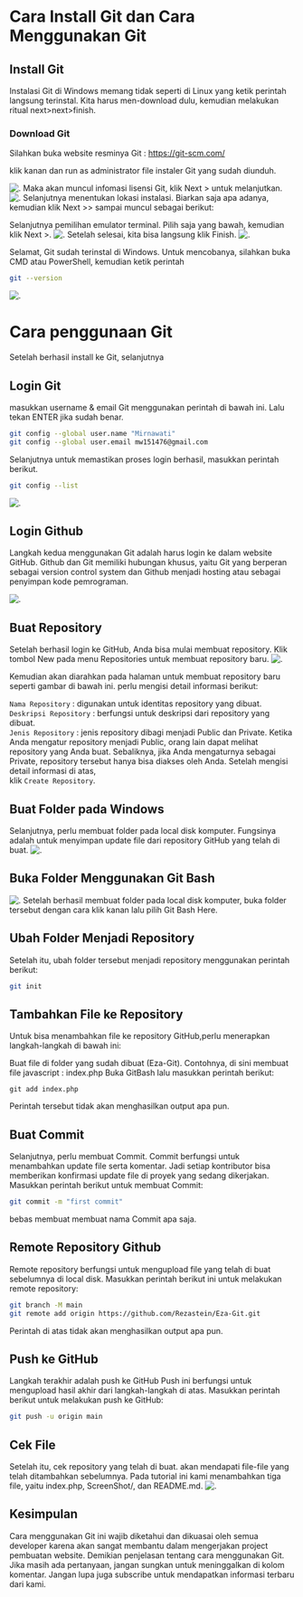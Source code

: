 # **Cara Install Git dan Cara Menggunakan Git**

## **Install Git**

Instalasi Git di Windows memang tidak seperti di Linux yang ketik perintah langsung terinstal.
Kita harus men-download dulu, kemudian melakukan ritual next>next>finish.

### **Download Git**

Silahkan buka website resminya Git : https://git-scm.com/

klik kanan dan run as administrator file instaler Git yang sudah diunduh.

![.](ScreenShot/1.jpg)
Maka akan muncul infomasi lisensi Git, klik Next > untuk melanjutkan.
![.](ScreenShot/2.jpg)
Selanjutnya menentukan lokasi instalasi. Biarkan saja apa adanya, kemudian klik Next >> sampai muncul sebagai berikut:

Selanjutnya pemilihan emulator terminal. Pilih saja yang bawah, kemudian klik Next >.
![.](ScreenShot/12.jpg)
Setelah selesai, kita bisa langsung klik Finish.
![.](ScreenShot/17.jpg)

Selamat, Git sudah terinstal di Windows. Untuk mencobanya, silahkan buka CMD atau PowerShell, kemudian ketik perintah

```sh
git --version
```

![.](ScreenShot/18.jpg)

# **Cara penggunaan Git**

Setelah berhasil install ke Git, selanjutnya

## **Login Git**

masukkan username & email Git menggunakan perintah di bawah ini. Lalu tekan ENTER jika sudah benar.

```sh
git config --global user.name "Mirnawati"
git config --global user.email mw151476@gmail.com
```

Selanjutnya untuk memastikan proses login berhasil, masukkan perintah berikut.

```sh
git config --list
```

![.](ScreenShot/19.jpg)

## **Login Github**

Langkah kedua menggunakan Git adalah harus login ke dalam website GitHub. Github dan Git memiliki hubungan khusus, yaitu Git yang berperan sebagai version control system dan Github menjadi hosting atau sebagai penyimpan kode pemrograman.

![.](ScreenShot/21.jpg)

## **Buat Repository**

Setelah berhasil login ke GitHub, Anda bisa mulai membuat repository. Klik tombol New pada menu Repositories untuk membuat repository baru.
![.](ScreenShot/22.jpg)

Kemudian akan diarahkan pada halaman untuk membuat repository baru seperti gambar di bawah ini.
perlu mengisi detail informasi berikut:

`Nama Repository` : digunakan untuk identitas repository yang dibuat.
<br>
`Deskripsi Repository` : berfungsi untuk deskripsi dari repository yang dibuat.
<br>
`Jenis Repository` : jenis repository dibagi menjadi Public dan Private. Ketika Anda mengatur repository menjadi Public, orang lain dapat melihat repository yang Anda buat. Sebaliknya, jika Anda mengaturnya sebagai Private, repository tersebut hanya bisa diakses oleh Anda.
Setelah mengisi detail informasi di atas,
<br>
klik `Create Repository`.

## **Buat Folder pada Windows**

Selanjutnya, perlu membuat folder pada local disk komputer. Fungsinya adalah untuk menyimpan update file dari repository GitHub yang telah di buat.
![.](ScreenShot/23.jpg)

## **Buka Folder Menggunakan Git Bash**

![.](ScreenShot/24.jpg)
Setelah berhasil membuat folder pada local disk komputer, buka folder tersebut dengan cara klik kanan lalu pilih Git Bash Here.

## **Ubah Folder Menjadi Repository**

Setelah itu, ubah folder tersebut menjadi repository menggunakan perintah berikut:

```sh
git init
```

## **Tambahkan File ke Repository**

Untuk bisa menambahkan file ke repository GitHub,perlu menerapkan langkah-langkah di bawah ini:

Buat file di folder yang sudah dibuat (Eza-Git). Contohnya, di sini membuat file javascript : index.php
Buka GitBash lalu masukkan perintah berikut:

```
git add index.php
```

Perintah tersebut tidak akan menghasilkan output apa pun.

## **Buat Commit**

Selanjutnya, perlu membuat Commit. Commit berfungsi untuk menambahkan update file serta komentar. Jadi setiap kontributor bisa memberikan konfirmasi update file di proyek yang sedang dikerjakan. Masukkan perintah berikut untuk membuat Commit:

```sh
git commit -m "first commit"
```

bebas membuat membuat nama Commit apa saja.

## **Remote Repository Github**

Remote repository berfungsi untuk mengupload file yang telah di buat sebelumnya di local disk. Masukkan perintah berikut ini untuk melakukan remote repository:

```sh
git branch -M main
git remote add origin https://github.com/Rezastein/Eza-Git.git
```

Perintah di atas tidak akan menghasilkan output apa pun.

## **Push ke GitHub**

Langkah terakhir adalah push ke GitHub Push ini berfungsi untuk mengupload hasil akhir dari langkah-langkah di atas. Masukkan perintah berikut untuk melakukan push ke GitHub:

```sh
git push -u origin main
```

## **Cek File**

Setelah itu, cek repository yang telah di buat. akan mendapati file-file yang telah ditambahkan sebelumnya. Pada tutorial ini kami menambahkan tiga file, yaitu index.php, ScreenShot/, dan README.md.
![.](ScreenShot/30.jpg)

## **Kesimpulan**

Cara menggunakan Git ini wajib diketahui dan dikuasai oleh semua developer karena akan sangat membantu dalam mengerjakan project pembuatan website. Demikian penjelasan tentang cara menggunakan Git. Jika masih ada pertanyaan, jangan sungkan untuk meninggalkan di kolom komentar. Jangan lupa juga subscribe untuk mendapatkan informasi terbaru dari kami.
